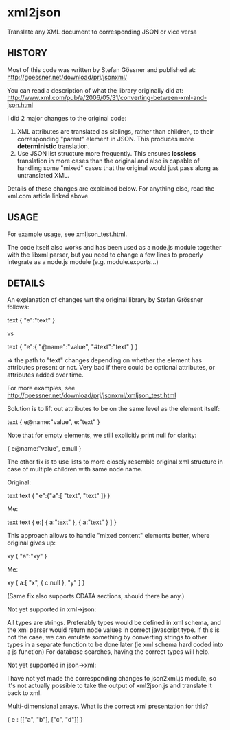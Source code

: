 xml2json
========

Translate any XML document to corresponding JSON or vice versa

HISTORY
-------

Most of this code was written by Stefan Gössner and published at:
http://goessner.net/download/prj/jsonxml/

You can read a description of what the library originally did at:
http://www.xml.com/pub/a/2006/05/31/converting-between-xml-and-json.html

I did 2 major changes to the original code:

1. XML attributes are translated as siblings, rather than children, to their
   corresponding "parent" element in JSON. This produces more **deterministic**
   translation.
2. Use JSON list structure more frequently. This ensures **lossless** translation
   in more cases than the original and also is capable of handling some "mixed"
   cases that the original would just pass along as untranslated XML.
   
Details of these changes are explained below. For anything else, read the xml.com
article linked above.

USAGE
-----

For example usage, see xmljson_test.html.

The code itself also works and has been used as a node.js module together
with the libxml parser, but you need to change a few lines to properly integrate
as a node.js module (e.g. module.exports...)


DETAILS
-------

An explanation of changes wrt the original library by Stefan Grössner follows:

<e>text</e>
{
  "e":"text"
}

vs

<e name="value">text</e>
{
  "e":{
    "@name":"value",
    "#text":"text"
  }
}

=> the path to "text" changes depending on whether the element has attributes 
   present or not. Very bad if there could be optional attributes, or attributes
   added over time.

For more examples, see http://goessner.net/download/prj/jsonxml/xmljson_test.html

Solution is to lift out attributes to be on the same level as the element itself:

<e name="value">text</e>
{
  e@name:"value",
  e:"text"
}

Note that for empty elements, we still explicitly print null for clarity:

<e name="value" />
{
  e@name:"value",
  e:null
}

The other fix is to use lists to more closely resemble original xml structure
in case of multiple children with same node name.

Original:

<e> <a>text</a> <a>text</a> </e>
{
  "e":{"a":[
      "text",
      "text"
    ]}
}

Me:


<e> <a>text</a> <a>text</a> </e>
{
  e:[
        {
      a:"text"
    },
        {
      a:"text"
    }
  ]
}

This approach allows to handle "mixed content" elements better, where original
gives up:

<a>x<c/>y</a>
{
  "a":"x<c/>y"
}

Me:

<a>x<c/>y</a>
{
  a:[
    "x",
        {
      c:null
    },
    "y"
  ]
}

(Same fix also supports CDATA sections, should there be any.)


Not yet supported in xml->json:

All types are strings. Preferably types would be defined in xml schema, and 
the xml parser would return node values in correct javascript type. If this is
not the case, we can emulate something by converting strings to other types in 
a separate function to be done later (ie xml schema hard coded into a js function)
For database searches, having the correct types will help.


Not yet supported in json->xml:

I have not yet made the corresponding changes to json2xml.js module, so it's not
actually possible to take the output of xml2json.js and translate it back to xml.

Multi-dimensional arrays. What is the correct xml presentation for this?

{ e : [["a", "b"], ["c", "d"]] }






